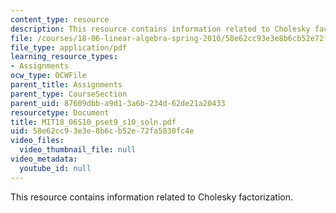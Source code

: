 ```yaml
---
content_type: resource
description: This resource contains information related to Cholesky factorization.
file: /courses/18-06-linear-algebra-spring-2010/58e62cc93e3e8b6cb52e72fa5830fc4e_MIT18_06S10_pset9_s10_soln.pdf
file_type: application/pdf
learning_resource_types:
- Assignments
ocw_type: OCWFile
parent_title: Assignments
parent_type: CourseSection
parent_uid: 87609dbb-a9d1-3a6b-234d-62de21a20433
resourcetype: Document
title: MIT18_06S10_pset9_s10_soln.pdf
uid: 58e62cc9-3e3e-8b6c-b52e-72fa5830fc4e
video_files:
  video_thumbnail_file: null
video_metadata:
  youtube_id: null
---
```

This resource contains information related to Cholesky factorization.

